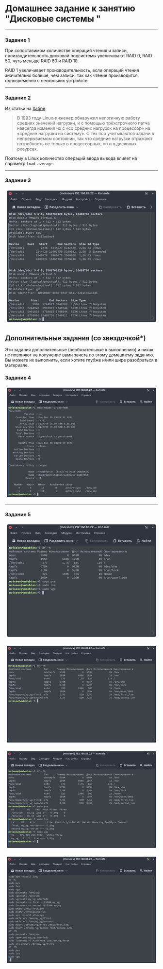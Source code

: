 # Домашнее задание к занятию "Дисковые системы "

---

### Задание 1

При сопоставимом количестве операций чтения и записи, производительность дисковой подсистемы увеличивают RAID 0, RAID 50, чуть меньше RAID 60 и RAID 10.

RAID 1 увеличивает производительность, если операций чтения значительно больше, чем записи, так как чтение производится одновременно с нескольких устройств.

---

### Задание 2

Из статьи на [Хабре](https://habr.com/ru/company/vk/blog/335326/ "Статья"):

>В 1993 году Linux-инженер обнаружил нелогичную работу средних значений нагрузки, и с помощью трёхстрочного патча навсегда изменил их с «со средних нагрузок на процессор» на «средние нагрузки на систему». С тех пор учитываются задачи в непрерываемом состоянии, так что средние нагрузки отражают потребность не только в процессорных, но и в дисковых ресурсах.

Поэтому в Linux количество операций ввода вывода влияет на параметр `load average`.

---

### Задание 3

![](images/2-06/task_3.png "Результаты")


## Дополнительные задания (со звездочкой*)
Эти задания дополнительные (необязательные к выполнению) и никак не повлияют на получение вами зачета по этому домашнему заданию. Вы можете их выполнить, если хотите глубже и/или шире разобраться в материале.

### Задание 4

![](images/2-06/task_4.png "RAID 1 на 5 Гб")

---

### Задание 5

![](images/2-06/task_5_before.png "Исходное состояние")

![](images/2-06/task_5_intermediate.png "Промежуточное состояние")

![](images/2-06/task_5_after.png "Итог")

![](images/2-06/task_5_workflow.png "Ход выполнения")
